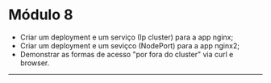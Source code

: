 # Módulo 8

- Criar um deployment  e um serviço (Ip cluster) para a app nginx;
- Criar um deployment e um seviçco (NodePort) para a app nginx2;
- Demonstrar as formas de acesso "por fora do cluster" via curl e browser.
---
